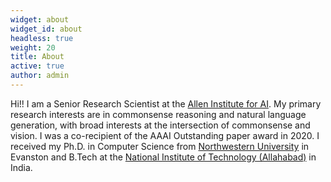 ```yaml
---
widget: about
widget_id: about
headless: true
weight: 20
title: About
active: true
author: admin
---
```

Hi!! I am a Senior Research Scientist at the [Allen Institute for AI](https://allenai.org/). My primary research interests are in commonsense reasoning and natural language generation, with broad interests at the intersection of commonsense and vision. I was a co-recipient of the AAAI Outstanding paper award in 2020. I received my Ph.D. in Computer Science from [Northwestern University](https://www.northwestern.edu/) in Evanston and B.Tech at the [National Institute of Technology (Allahabad)](http://www.mnnit.ac.in/) in India.